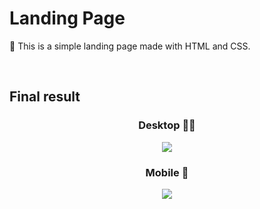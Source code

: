 <h1>Landing Page</h1>
<p>💖 This is a simple landing page made with HTML and CSS.

<br><h2>Final result</h2>
<h3 align="center">Desktop 👩‍💻</h3>
<p align="center">
  <img align="center" src="https://user-images.githubusercontent.com/95146046/151681962-46a39710-c5de-499c-aa66-c1ff575e4387.png"/>
  </p>
  <h3 align="center">Mobile 📱</h3>
<p align="center">
  <img src="https://user-images.githubusercontent.com/95146046/151682110-a13ca8cf-0f33-43d2-b0a1-5f1e01202682.png"/>
</p>

